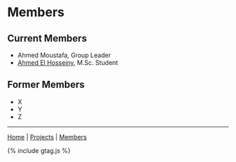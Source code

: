 # Members

## Current Members
- Ahmed Moustafa, Group Leader
- [Ahmed El Hosseiny](ahmedelhosseiny.md), M.Sc. Student

## Former Members
- X
- Y
- Z

---
[Home](/) | [Projects](/projects) | [Members](/members)

{% include gtag.js %}

